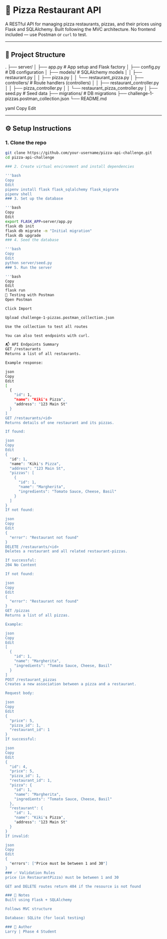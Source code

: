 # 🍕 Pizza Restaurant API

A RESTful API for managing pizza restaurants, pizzas, and their prices using Flask and SQLAlchemy. Built following the MVC architecture. No frontend included — use Postman or `curl` to test.

---

## 📁 Project Structure

.
├── server/
│ ├── app.py # App setup and Flask factory
│ ├── config.py # DB configuration
│ ├── models/ # SQLAlchemy models
│ │ ├── restaurant.py
│ │ ├── pizza.py
│ │ └── restaurant_pizza.py
│ ├── controllers/ # Route handlers (controllers)
│ │ ├── restaurant_controller.py
│ │ ├── pizza_controller.py
│ │ └── restaurant_pizza_controller.py
│ ├── seed.py # Seed data
├── migrations/ # DB migrations
├── challenge-1-pizzas.postman_collection.json
└── README.md

yaml
Copy
Edit

---

## ⚙️ Setup Instructions

### 1. Clone the repo

```bash
git clone https://github.com/your-username/pizza-api-challenge.git
cd pizza-api-challenge

### 2. Create virtual environment and install dependencies

'''bash
Copy
Edit
pipenv install flask flask_sqlalchemy flask_migrate
pipenv shell
### 3. Set up the database

'''bash
Copy
Edit
export FLASK_APP=server/app.py
flask db init
flask db migrate -m "Initial migration"
flask db upgrade
### 4. Seed the database

'''bash
Copy
Edit
python server/seed.py
### 5. Run the server

'''bash
Copy
Edit
flask run
🧪 Testing with Postman
Open Postman

Click Import

Upload challenge-1-pizzas.postman_collection.json

Use the collection to test all routes

You can also test endpoints with curl.

📬 API Endpoints Summary
GET /restaurants
Returns a list of all restaurants.

Example response:

json
Copy
Edit
[
  {
    "id": 1,
    "name": "Kiki's Pizza",
    "address": "123 Main St"
  }
]
GET /restaurants/<id>
Returns details of one restaurant and its pizzas.

If found:

json
Copy
Edit
{
  "id": 1,
  "name": "Kiki's Pizza",
  "address": "123 Main St",
  "pizzas": [
    {
      "id": 1,
      "name": "Margherita",
      "ingredients": "Tomato Sauce, Cheese, Basil"
    }
  ]
}
If not found:

json
Copy
Edit
{
  "error": "Restaurant not found"
}
DELETE /restaurants/<id>
Deletes a restaurant and all related restaurant-pizzas.

If successful:
204 No Content

If not found:

json
Copy
Edit
{
  "error": "Restaurant not found"
}
GET /pizzas
Returns a list of all pizzas.

Example:

json
Copy
Edit
[
  {
    "id": 1,
    "name": "Margherita",
    "ingredients": "Tomato Sauce, Cheese, Basil"
  }
]
POST /restaurant_pizzas
Creates a new association between a pizza and a restaurant.

Request body:

json
Copy
Edit
{
  "price": 5,
  "pizza_id": 1,
  "restaurant_id": 1
}
If successful:

json
Copy
Edit
{
  "id": 4,
  "price": 5,
  "pizza_id": 1,
  "restaurant_id": 1,
  "pizza": {
    "id": 1,
    "name": "Margherita",
    "ingredients": "Tomato Sauce, Cheese, Basil"
  },
  "restaurant": {
    "id": 1,
    "name": "Kiki's Pizza",
    "address": "123 Main St"
  }
}
If invalid:

json
Copy
Edit
{
  "errors": ["Price must be between 1 and 30"]
}
### ✅ Validation Rules
price (in RestaurantPizza) must be between 1 and 30

GET and DELETE routes return 404 if the resource is not found

### 🧼 Notes
Built using Flask + SQLAlchemy

Follows MVC structure

Database: SQLite (for local testing)

### 📌 Author
Larry | Phase 4 Student 
